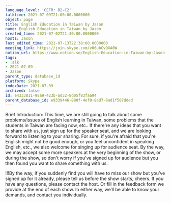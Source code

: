 ```yaml
---
language_level: 'CEFR: B2-C2'
talktime: 2021-07-09T21:00:00.0000000
object: page
title: English Education in Taiwan by Jason
name: English Education in Taiwan by Jason
created_time: 2021-07-02T21:30:00.0000000
hosts: Jason
last_edited_time: 2021-07-13T22:38:00.0000000
meeting_link: https://join.skype.com/v06ubCvQXA0W
notion_url: https://www.notion.so/English-Education-in-Taiwan-by-Jason-e433381198a9423bad328d05f83faa94
tags:
- Talk
- 2021-07-09
- Jason
parent_type: database_id
platform: Skype
indexDate: 2021-07-09
archived: false
id: e4333811-98a9-423b-ad32-8d05f83faa94
parent_database_id: e9339446-880f-4ef0-8ad7-8ad1f507dded
---
```





Brief Introduction: This time, we are still going to talk about some problems/issues of English learning in Taiwan, some problems that the students in Taiwan are facing now, etc.. If there're any ideas that you want to share with us, just sign up for the speaker seat, and we are looking forward to listening to your sharing. 
For sure, if you're afraid that you're English might not be good enough, or you feel unconfident in speaking English, etc., we also welcome for singing up for audience seat. By the way, we may accept some more speakers at the very beginning of the show, or during the show, so don't worry if you've signed up for audience but you then found you want to share something with us.

!!!By the way, if you suddenly find you will have to miss our show but you’ve signed up for it already, please tell us before the show starts, cheers.
If you have any questions, please contact the host. Or fill in the feedback form we provide at the end of each show. In either way, we’ll be able to know your demands, and contact you individually.

